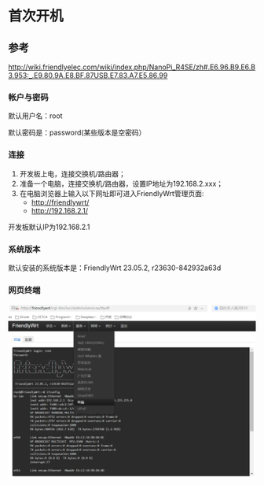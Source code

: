 # 首次开机

## 参考

http://wiki.friendlyelec.com/wiki/index.php/NanoPi_R4SE/zh#.E6.96.B9.E6.B3.953:_.E9.80.9A.E8.BF.87USB.E7.83.A7.E5.86.99

### 帐户与密码

默认用户名：root

默认密码是：password(某些版本是空密码）

### 连接

1. 开发板上电，连接交换机/路由器；
2. 准备一个电脑，连接交换机/路由器，设置IP地址为192.168.2.xxx；
3. 在电脑浏览器上输入以下网址即可进入FriendlyWrt管理页面:
   - [http://friendlywrt/](http://friendlywrt/)
   - http://192.168.2.1/

开发板默认IP为192.168.2.1

### 系统版本

默认安装的系统版本是：FriendlyWrt 23.05.2, r23630-842932a63d

### 网页终端

![image-20240930092157998](imgs/image-20240930092157998.png)